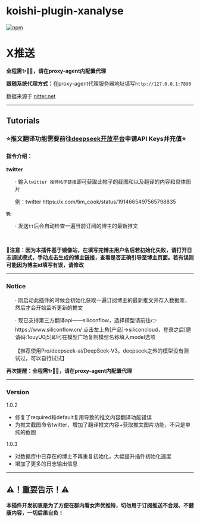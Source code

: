 # koishi-plugin-xanalyse

[![npm](https://img.shields.io/npm/v/koishi-plugin-xanalyse?style=flat-square)](https://www.npmjs.com/package/koishi-plugin-xanalyse)

<h1>X推送</h1>
<p><b>全程需✨🧙‍♂️，请在proxy-agent内配置代理</b></p>
<p><b>跟随系统代理方式：</b>在proxy-agent代理服务器地址填写<code>http://127.0.0.1:7890</code></p>
<p>数据来源于 <a href="https://nitter.net/" target="_blank">nitter.net</a></p>
<hr>
<h2>Tutorials</h2>
<h3> ⭐️推文翻译功能需要前往<a href="https://platform.deepseek.com/usage" target="_blank">deepseek开放平台</a>申请API Keys并充值⭐️</h3>
<h4>指令介绍：</h4>
<p><b>twitter</b></p>
<ul>
<p> · 输入<code>twitter 推特帖子链接</code>即可获取此帖子的截图和以及翻译的内容和具体图片</p>
<p>例：twitter https://x.com/tim_cook/status/1914665497565798835</p>
</ul>
<p><b>tt:</b></p>
<ul>
<p> · 发送<code>tt</code>后会自动检查一遍当前订阅的博主的最新推文</p>
<br>
</ul>
<p><b>📢注意：因为本插件基于镜像站，在填写完博主用户名后若初始化失败，请打开日志调试模式，手动点击生成的博主链接，查看是否正确引导至博主页面。若有误则可能因为博主id填写有误，请修改</b></p>
<hr>
<h3>Notice</h3>
<ul>
<p> · 刚启动此插件的时候会初始化获取一遍订阅博主的最新推文并存入数据库，然后才会开始监听更新的推文</p>
<p> · 现已支持第三方翻译api——siliconflow，选择模型请前往👉https://www.siliconflow.cn/ 点击左上角[产品]->siliconcloud，登录之后[邀请码:1ouyU0j5]即可在模型广场复制模型名称填入model选项<br><br>【推荐使用Pro/deepseek-ai/DeepSeek-V3，deepseek之外的模型没有测试过，可以自行试试】</p>
</ul>

<p><b>再次提醒：全程需✨🧙‍♂️，请在proxy-agent内配置代理</b></p>
<hr>
<div class="version">
<h3>Version</h3>
<p>1.0.2</p>
<ul>
<li>修复了required和default复用导致的推文内容翻译功能错误</li>
<li>为推文截图命令twitter，增加了翻译推文内容+获取推文图片功能，不只是单纯的截图</li>
</ul>
<p>1.0.3</p>
<ul>
<li>对数据库中已存在的博主不再重复初始化，大幅提升插件初始化速度</li>
<li>增加了更多的日志输出信息</li>
</ul>
</div>
<hr>
<h2>⚠！重要告示！⚠</h2>
<p><b>本插件开发初衷是为了方便在群内看女声优推特，切勿用于订阅推送不合规、不健康内容，一切后果自负！</b></p>
</body>
